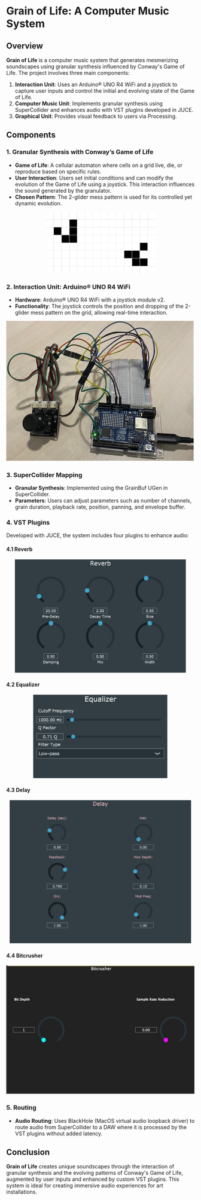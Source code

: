 # Grain of Life: A Computer Music System

## Overview
**Grain of Life** is a computer music system that generates mesmerizing soundscapes using granular synthesis influenced by Conway's Game of Life. The project involves three main components:

1. **Interaction Unit**: Uses an Arduino® UNO R4 WiFi and a joystick to capture user inputs and control the initial and evolving state of the Game of Life.
2. **Computer Music Unit**: Implements granular synthesis using SuperCollider and enhances audio with VST plugins developed in JUCE.
3. **Graphical Unit**: Provides visual feedback to users via Processing.

## Components

### 1. Granular Synthesis with Conway’s Game of Life
- **Game of Life**: A cellular automaton where cells on a grid live, die, or reproduce based on specific rules.
- **User Interaction**: Users set initial conditions and can modify the evolution of the Game of Life using a joystick. This interaction influences the sound generated by the granulator. 
- **Chosen Pattern**: The 2-glider mess pattern is used for its controlled yet dynamic evolution.
<p align="center">
   <img src="https://github.com/polimi-cmls-2024/PatricTheDuck_GrainOfLife/blob/main/img/granulator.jpg">
</p>

### 2. Interaction Unit: Arduino® UNO R4 WiFi
- **Hardware**: Arduino® UNO R4 WiFi with a joystick module v2.
- **Functionality**: The joystick controls the position and dropping of the 2-glider mess pattern on the grid, allowing real-time interaction. 
<p align="center">
 <img src="https://github.com/polimi-cmls-2024/PatricTheDuck_GrainOfLife/blob/main/img/arduino.jpg">
</p>

### 3. SuperCollider Mapping
- **Granular Synthesis**: Implemented using the GrainBuf UGen in SuperCollider.
- **Parameters**: Users can adjust parameters such as number of channels, grain duration, playback rate, position, panning, and envelope buffer.

### 4. VST Plugins
Developed with JUCE, the system includes four plugins to enhance audio:

#### 4.1 Reverb
<p align="center">
 <img src= "https://github.com/polimi-cmls-2024/PatricTheDuck_GrainOfLife/blob/main/img/Reverb.png">
</p>

#### 4.2 Equalizer
<p align="center">
 <img src="https://github.com/polimi-cmls-2024/PatricTheDuck_GrainOfLife/blob/main/img/equalizer.png">
</p>

#### 4.3 Delay
<p align="center">
 <img src="https://github.com/polimi-cmls-2024/PatricTheDuck_GrainOfLife/blob/main/img/Delay.png">
</p>

#### 4.4 Bitcrusher
<p align="center">
 <img src="https://github.com/polimi-cmls-2024/PatricTheDuck_GrainOfLife/blob/main/img/bitcrusher.jpg">
</p>

### 5. Routing
- **Audio Routing**: Uses BlackHole (MacOS virtual audio loopback driver) to route audio from SuperCollider to a DAW where it is processed by the VST plugins without added latency.

## Conclusion
**Grain of Life** creates unique soundscapes through the interaction of granular synthesis and the evolving patterns of Conway's Game of Life, augmented by user inputs and enhanced by custom VST plugins. This system is ideal for creating immersive audio experiences for art installations.
